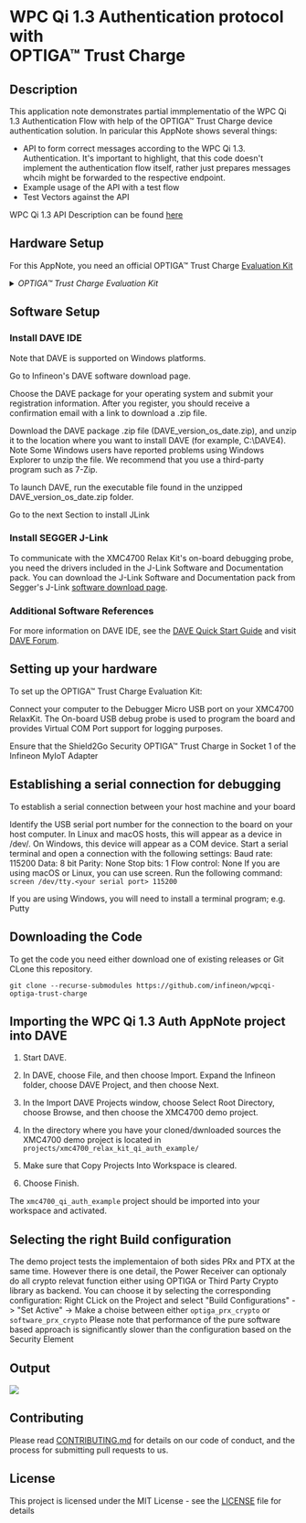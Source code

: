# WPC Qi 1.3 Authentication protocol with</br> OPTIGA&trade; Trust Charge

## Description

This application note demonstrates partial immplementatio of the WPC Qi 1.3 Authentication Flow with help of the OPTIGA&trade; Trust Charge device authentication solution.
In paricular this AppNote shows several things:
* API to form correct messages according to the WPC Qi 1.3. Authentication. It's important to highlight, that this code doesn't implement the authentication flow itself, rather just prepares messages whcih might be forwarded to the respective endpoint.
* Example usage of the API with a test flow
* Test Vectors against the API

WPC Qi 1.3 API Description can be found [here](WPC-Qi-Authentication-API.md)

## Hardware Setup

For this AppNote, you need an official OPTIGA&trade; Trust Charge [Evaluation Kit](https://www.infineon.com/cms/en/product/evaluation-boards/optiga-trust-ch-eval-kit/)

<details> 
 <summary><em> OPTIGA&trade; Trust Charge Evaluation Kit </em></summary>
 <img src="https://www.infineon.com/export/sites/default/_images/product/security-smart-card-solutions/OPTIGA-Trust-Charge-Board.png_1681483313.png">
</details>

## Software Setup

### Install DAVE IDE

Note that DAVE is supported on Windows platforms.

Go to Infineon's DAVE software download page.

Choose the DAVE package for your operating system and submit your registration information. After you register, you should receive a confirmation email with a link to download a .zip file.

Download the DAVE package .zip file (DAVE_version_os_date.zip), and unzip it to the location where you want to install DAVE (for example, C:\DAVE4). Note
Some Windows users have reported problems using Windows Explorer to unzip the file. We recommend that you use a third-party program such as 7-Zip.

To launch DAVE, run the executable file found in the unzipped DAVE_version_os_date.zip folder.

Go to the next Section to install JLink

### Install SEGGER J-Link

To communicate with the XMC4700 Relax Kit's on-board debugging probe, you need the drivers included in the J-Link Software and Documentation pack. You can download the J-Link Software and Documentation pack from Segger's J-Link [software download page](https://www.segger.com/downloads/jlink/#J-LinkSoftwareAndDocumentationPack).

### Additional Software References

For more information on DAVE IDE, see the [DAVE Quick Start Guide](https://www.infineon.com/dgdl/Infineon-DAVE_Quick_Start-GS-v02_00-EN.pdf) and visit [DAVE Forum](https://www.infineonforums.com/threads/6212-Install-DAVE%C2%99-IDE-for-XMC%C2%99-microcontrollers).

##  Setting up your hardware

To set up the OPTIGA&trade; Trust Charge Evaluation Kit:

Connect your computer to the Debugger Micro USB port on your XMC4700 RelaxKit. The On-board USB debug probe is used to program the board and provides Virtual COM Port support for logging purposes.

Ensure that the Shield2Go Security OPTIGA™ Trust Charge in Socket 1 of the Infineon MyIoT Adapter

## Establishing a serial connection for debugging

To establish a serial connection between your host machine and your board

Identify the USB serial port number for the connection to the board on your host computer. In Linux and macOS hosts, this will appear as a device in /dev/. On Windows, this device will appear as a COM device.
Start a serial terminal and open a connection with the following settings:
Baud rate: 115200
Data: 8 bit
Parity: None
Stop bits: 1
Flow control: None
If you are using macOS or Linux, you can use screen. Run the following command:
`screen /dev/tty.<your serial port> 115200`

If you are using Windows, you will need to install a terminal program; e.g. Putty

## Downloading the Code

To get the code you need either download one of existing releases or Git CLone this repository.

`git clone --recurse-submodules https://github.com/infineon/wpcqi-optiga-trust-charge`

## Importing the WPC Qi 1.3 Auth AppNote project into DAVE

1. Start DAVE.

2. In DAVE, choose File, and then choose Import. Expand the Infineon folder, choose DAVE Project, and then choose Next.

3. In the Import DAVE Projects window, choose Select Root Directory, choose Browse, and then choose the XMC4700 demo project.

4. In the directory where you have your cloned/dwnloaded sources the XMC4700 demo project is located in `projects/xmc4700_relax_kit_qi_auth_example/`

5. Make sure that Copy Projects Into Workspace is cleared.

6. Choose Finish.

The `xmc4700_qi_auth_example` project should be imported into your workspace and activated.

## Selecting the right Build configuration

The demo project tests the implementaion of both sides PRx and PTX at the same time. However there is one detail, the Power Receiver can optionaly do all crypto relevat function either using OPTIGA or Third Party Crypto library as backend. You can choose it by selecting the corresponding configuration: Right CLick on the Project and select "Build Configurations" -> "Set Active" -> Make a choise between either `optiga_prx_crypto` or `software_prx_crypto`
Please note that performance of the pure software based approach is significantly slower than the configuration based on the Security Element

## Output

![](https://github.com/Infineon/Assets/raw/master/Pictures/optiga_trust_charge_wpcqi.png)


## Contributing

Please read [CONTRIBUTING.md](CONTRIBUTING.md) for details on our code of conduct, and the process for submitting pull requests to us.

## License
This project is licensed under the MIT License - see the [LICENSE](LICENSE) file for details
